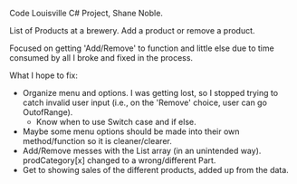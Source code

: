 Code Louisville C# Project, Shane Noble.

List of Products at a brewery.  Add a product or remove a product.

Focused on getting 'Add/Remove' to function and little else due to time consumed by all I broke and fixed in the process.

What I hope to fix:
- Organize menu and options.  I was getting lost, so I stopped trying to catch invalid user input 
  (i.e., on the 'Remove' choice, user can go OutofRange).
  - Know when to use Switch case and if else.
- Maybe some menu options should be made into their own method/function so it is cleaner/clearer.
- Add/Remove messes with the List array (in an unintended way).  prodCategory[x] changed to a wrong/different Part.
- Get to showing sales of the different products, added up from the data.

